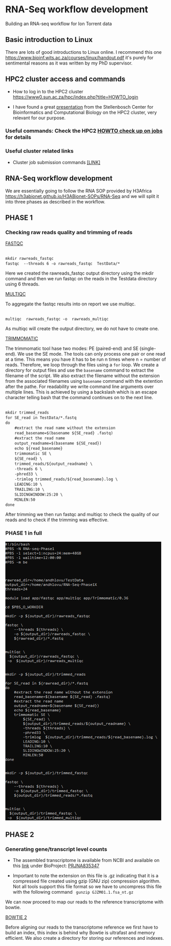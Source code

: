 # RNA-Seq workflow development
 Building an RNA-seq workflow for Ion Torrent data 
## Basic introduction to Linux
There are lots of good introductions to Linux online. I recommend this one https://www.bioinf.wits.ac.za/courses/linux/handout.pdf it's purely for sentimental reasons as it was written by my PhD supervisor.

## HPC2 cluster access and commands

- How to log in to the HPC2 cluster https://www0.sun.ac.za/hpc/index.php?title=HOWTO_login

- I have found a great [presentation](https://www.sun.ac.za/english/faculty/science/sci-bioinformatics/Documents/Linux%20and%20HPC.pdf) from the Stellenbosch Center for Bioinformatics and Computational Biology on the HPC2 cluster, very relevant for our purpose.

### Useful commands: Check the HPC2 [HOWTO check up on jobs](https://www0.sun.ac.za/hpc/index.php?title=HOWTO_check_up_on_jobs) for details
<!-- # - quota -s # check disk quota -->
<!-- # - qstat # check the jobs queue -->
<!-- # - qstat -fx <JobID> # check job using JobID details -->
<!-- # - qdel  <JobID> # remove job from queue -->
<!-- # - pstat # overview of cluster usage -->


### Useful cluster related links
- Cluster job submission commands [[LINK]](https://uwaterloo.ca/math-faculty-computing-facility/resources/researchers/computing/sun-grid-engine-sge-batch-queuing-system/basic-sun-grid-engine-sge-job)

## RNA-Seq workflow development
We are essentially going to follow the RNA SOP provided by H3Africa https://h3abionet.github.io/H3ABionet-SOPs/RNA-Seq and we will split it into three phases as described in the workflow.


## PHASE 1

### Checking raw reads quality and trimming of reads

[FASTQC](https://www.bioinformatics.babraham.ac.uk/projects/fastqc/)

```

mkdir rawreads_fastqc
fastqc  --threads 6 -o rawreads_fastqc  TestData/*

```

Here we created the rawreads_fastqc  output directory using the mkdir command and then we run fastqc on the reads in the Testdata directory using 6 threads.


[MULTIQC](https://multiqc.info)

To aggregate the fastqc results into on report we use multiqc. 

```

multiqc  rawreads_fastqc -o  rawreads_multiqc

```
As multiqc will create the output directory, we do not have to create one.

[TRIMMOMATIC](http://www.usadellab.org/cms/?page=trimmomatic)

The trimmomatic tool hase two modes: PE (paired-end) and SE (single-end). We use the SE mode. The tools can only process one pair or one read at a time. This means you have it has to be run n times where n = number of reads.
Therefore, we loop through the files using a ```for``` loop. We create a directory for output files and use the ```basename``` command to extract the filename of the script. We also extract the filename without the extension from the associated filenames using ```basename``` command with the extention after the pathe. For readability we write command line arguments over multiple lines. This is achieved by using a backslash which is an escape character telling bash that the command continues on to the next line.

```

mkdir trimmed_reads
for SE_read in TestData/*.fastq
do
    #extract the read name without the extension
    read_basename=$(basename ${SE_read} .fastq)
    #extract the read name
    output_readname=$(basename ${SE_read})
    echo ${read_basename}
    trimmomatic SE \
	${SE_read} \
	trimmed_reads/${output_readname} \
	-threads 6 \
	-phred33 \
	-trimlog trimmed_reads/${read_basename}.log \
	LEADING:10 \
	TRAILING:10 \
	SLIDINGWINDOW:25:20 \
	MINLEN:50
done

```

After trimming we then run fastqc and multiqc to check the quality of our reads and to check if the trimming was effective.

### PHASE 1 in full

![Phase1](slides/phase1.PNG)

## PHASE 2

### Generating gene/transcript level counts

- The assembled transcriptome is available from NCBI and available on this [link](https://sra-download.ncbi.nlm.nih.gov/traces/wgs03/wgs_aux/GJ/ZM/GJZM01/GJZM01.1.fsa_nt.gz) under BioProject: [PRJNA835347](https://www.ncbi.nlm.nih.gov/bioproject/PRJNA835347)

- Important to note the extension on this file is .gz indicating that it is a compressed file created using gzip (GNU zip) compression algorithm. Not all tools support this file format so we have to uncompress this file with the following command ``` gunzip GJZM01.1.fsa_nt.gz``` 

We can now proceed to map our reads to the reference transcriptome with bowtie.

[BOWTIE 2](https://bowtie-bio.sourceforge.net/bowtie2/manual.shtml)

Before aligning our reads to the transcriptome reference we first have to build an index, this index is behind why Bowtie is ultrafast and memory efficient. We also create a directory for storing our references and indexes.




